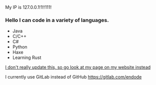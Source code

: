 My IP is 127.0.0.1!1!!111!
### Hello I can code in a variety of languages.
 - Java
 - C/C++
 - C#
 - Python
 - Haxe
 - Learning Rust

[I don't really update this, so go look at my page on my website instead](https://vekwrite.gitlab.io/endode/endode.html)
 
 I currently use GitLab instead of GitHub https://gitlab.com/endode
